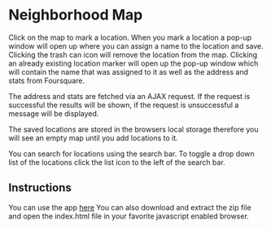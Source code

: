 # Neighborhood Map
Click on the map to mark a location. When you mark a location a pop-up window will open up where you can
assign a name to the location and save. Clicking the trash can icon will remove the location from the map.
Clicking an already existing location marker will open up the pop-up window which will contain the name
that was assigned to it as well as the address and stats from Foursquare.

The address and stats are fetched via an AJAX request. If the request is successful the results will be shown, if the request is unsuccessful a message will be displayed.

The saved locations are stored in the browsers local storage therefore you will see an empty map until you
add locations to it.

You can search for locations using the search bar. To toggle a drop down list of the locations click the
list icon to the left of the search bar.

## Instructions
You can use the app [here](http://ysfiqbl.github.io/ysfiqbl-neighborhood-map/)
You can also download and extract the zip file and open the index.html file in your favorite javascript enabled browser.
